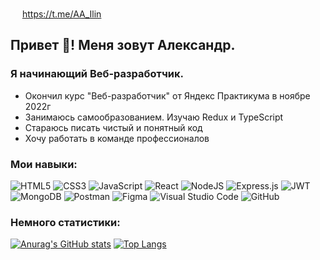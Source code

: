 
<img src="https://icons.iconarchive.com/icons/goescat/macaron/128/telegram-icon.png" width="15" height="auto">    https://t.me/AA_Ilin
## Привет 👋! Меня зовут Александр. 


### Я начинающий Веб-разработчик.

* Окончил курс "Веб-разработчик" от Яндекс Практикума в ноябре 2022г
* Занимаюсь самообразованием. Изучаю Redux и TypeScript
* Стараюсь писать чистый и понятный код
* Хочу работать в команде профессионалов




### Мои навыки:

![HTML5](https://img.shields.io/badge/html5-%23E34F26.svg?style=for-the-badge&logo=html5&logoColor=white)
![CSS3](https://img.shields.io/badge/css3-%231572B6.svg?style=for-the-badge&logo=css3&logoColor=white)
![JavaScript](https://img.shields.io/badge/javascript-%23323330.svg?style=for-the-badge&logo=javascript&logoColor=%23F7DF1E)
![React](https://img.shields.io/badge/react-%2320232a.svg?style=for-the-badge&logo=react&logoColor=%2361DAFB)
![NodeJS](https://img.shields.io/badge/node.js-6DA55F?style=for-the-badge&logo=node.js&logoColor=white)
![Express.js](https://img.shields.io/badge/express.js-%23404d59.svg?style=for-the-badge&logo=express&logoColor=%2361DAFB)
![JWT](https://img.shields.io/badge/JWT-black?style=for-the-badge&logo=JSON%20web%20tokens)
<br>
![MongoDB](https://img.shields.io/badge/MongoDB-%234ea94b.svg?style=for-the-badge&logo=mongodb&logoColor=white)
![Postman](https://img.shields.io/badge/Postman-FF6C37?style=for-the-badge&logo=postman&logoColor=white)
![Figma](https://img.shields.io/badge/figma-%23F24E1E.svg?style=for-the-badge&logo=figma&logoColor=white)
![Visual Studio Code](https://img.shields.io/badge/Visual%20Studio%20Code-0078d7.svg?style=for-the-badge&logo=visual-studio-code&logoColor=white)
![GitHub](https://img.shields.io/badge/github-%23121011.svg?style=for-the-badge&logo=github&logoColor=white)




### Немного статистики:

[![Anurag's GitHub stats](https://github-readme-stats.vercel.app/api?username=alexandr-ilin)](https://github.com/alexandr-ilin/github-readme-stats)
[![Top Langs](https://github-readme-stats.vercel.app/api/top-langs/?username=alexandr-ilin&layout=compact)](https://github.com/alexandr-ilin/github-readme-stats)
